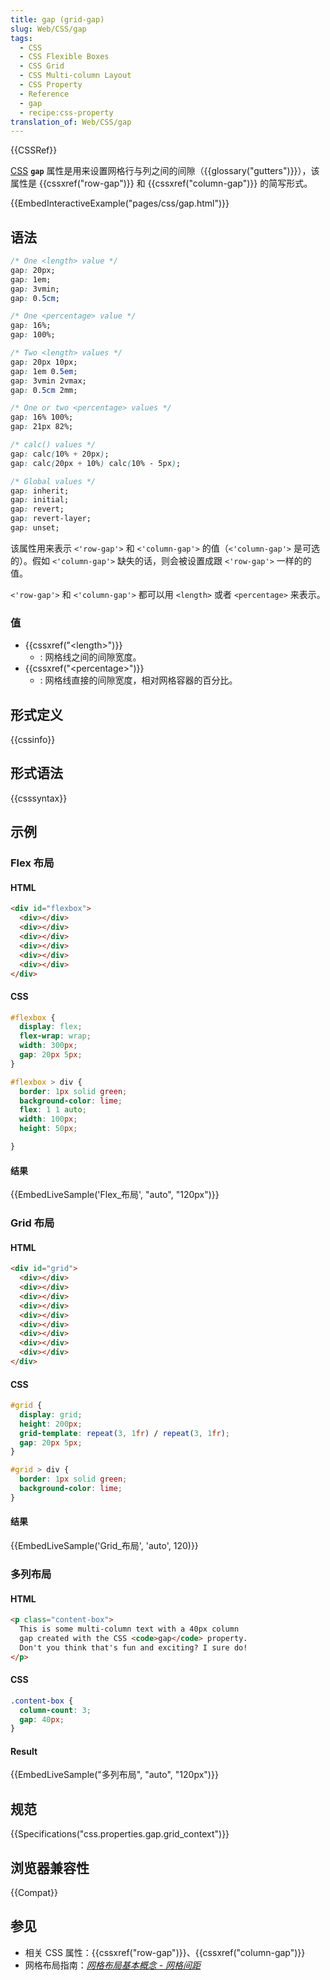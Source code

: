 ```yaml
---
title: gap (grid-gap)
slug: Web/CSS/gap
tags:
  - CSS
  - CSS Flexible Boxes
  - CSS Grid
  - CSS Multi-column Layout
  - CSS Property
  - Reference
  - gap
  - recipe:css-property
translation_of: Web/CSS/gap
---
```

{{CSSRef}}

[CSS](/zh-CN/docs/Web/CSS) **`gap`** 属性是用来设置网格行与列之间的间隙（{{glossary("gutters")}}），该属性是 {{cssxref("row-gap")}} 和 {{cssxref("column-gap")}} 的简写形式。

{{EmbedInteractiveExample("pages/css/gap.html")}}

## 语法

```css
/* One <length> value */
gap: 20px;
gap: 1em;
gap: 3vmin;
gap: 0.5cm;

/* One <percentage> value */
gap: 16%;
gap: 100%;

/* Two <length> values */
gap: 20px 10px;
gap: 1em 0.5em;
gap: 3vmin 2vmax;
gap: 0.5cm 2mm;

/* One or two <percentage> values */
gap: 16% 100%;
gap: 21px 82%;

/* calc() values */
gap: calc(10% + 20px);
gap: calc(20px + 10%) calc(10% - 5px);

/* Global values */
gap: inherit;
gap: initial;
gap: revert;
gap: revert-layer;
gap: unset;
```

该属性用来表示 `<'row-gap'>` 和 `<'column-gap'>` 的值（`<'column-gap'>` 是可选的）。假如 `<'column-gap'>` 缺失的话，则会被设置成跟 `<'row-gap'>` 一样的的值。

`<'row-gap'>` 和 `<'column-gap'>` 都可以用 `<length>` 或者 `<percentage>` 来表示。

### 值

- {{cssxref("&lt;length&gt;")}}
  - : 网格线之间的间隙宽度。
- {{cssxref("&lt;percentage&gt;")}}
  - : 网格线直接的间隙宽度，相对网格容器的百分比。

## 形式定义

{{cssinfo}}

## 形式语法

{{csssyntax}}

## 示例

### Flex 布局

#### HTML

```html
<div id="flexbox">
  <div></div>
  <div></div>
  <div></div>
  <div></div>
  <div></div>
  <div></div>
</div>
```

#### CSS

```css
#flexbox {
  display: flex;
  flex-wrap: wrap;
  width: 300px;
  gap: 20px 5px;
}

#flexbox > div {
  border: 1px solid green;
  background-color: lime;
  flex: 1 1 auto;
  width: 100px;
  height: 50px;

}
```

#### 结果

{{EmbedLiveSample('Flex_布局', "auto", "120px")}}

### Grid 布局

#### HTML

```html
<div id="grid">
  <div></div>
  <div></div>
  <div></div>
  <div></div>
  <div></div>
  <div></div>
  <div></div>
  <div></div>
  <div></div>
</div>
```

#### CSS

```css
#grid {
  display: grid;
  height: 200px;
  grid-template: repeat(3, 1fr) / repeat(3, 1fr);
  gap: 20px 5px;
}

#grid > div {
  border: 1px solid green;
  background-color: lime;
}
```

#### 结果

{{EmbedLiveSample('Grid_布局', 'auto', 120)}}

### 多列布局

#### HTML

```html
<p class="content-box">
  This is some multi-column text with a 40px column
  gap created with the CSS <code>gap</code> property.
  Don't you think that's fun and exciting? I sure do!
</p>
```

#### CSS

```css
.content-box {
  column-count: 3;
  gap: 40px;
}
```

#### Result

{{EmbedLiveSample("多列布局", "auto", "120px")}}

## 规范

{{Specifications("css.properties.gap.grid_context")}}

## 浏览器兼容性

{{Compat}}

## 参见

- 相关 CSS 属性：{{cssxref("row-gap")}}、{{cssxref("column-gap")}}
- 网格布局指南：_[网格布局基本概念 - 网格间距](/zh-CN/docs/Web/CSS/CSS_Grid_Layout/Basic_Concepts_of_Grid_Layout#网格间距)_
